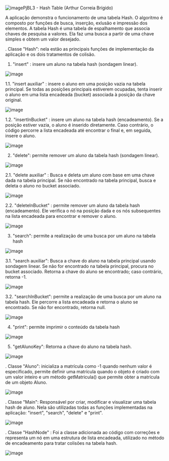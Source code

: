 ![image](https://github.com/ArthurCorreiaBrigido/Hash-Table/assets/51636263/ad39c312-628e-4649-a8d3-1b1c0c44dfe9)PjBL3 - Hash Table (Arthur Correia Brígido)

A aplicação demonstra o funcionamento de uma tabela Hash. O algoritmo é composto por funções de busca, inserção, exlusão e impressão dos elementos. A tabela Hash é uma tabela de espalhamento que associa chaves de pesquisa a valores. Ela faz uma busca a partir de uma chave simples e obtem um valor desejado.

. Classe "Hash": nela estão as principais funções de implementação da aplicação e os dois tratamentos de colisão.

  1. "insert" : insere um aluno na tabela hash (sondagem linear). 
  
  ![image](https://github.com/ArthurCorreiaBrigido/Hash-Table/assets/51636263/f103669d-80c1-4413-87da-6cb76282bfe8)

  1.1. "insert auxiliar" : insere o aluno em uma posição vazia na tabela principal. Se todas as posições principais estiverem ocupadas, tenta inserir o aluno em uma lista encadeada (bucket) associada à posição da chave original.
  
  ![image](https://github.com/ArthurCorreiaBrigido/Hash-Table/assets/51636263/d343c53d-377c-4592-910f-6000338c6b23)

  1.2. "insertInBucket" : insere um aluno na tabela hash (encadeamento). Se a posição estiver vazia, o aluno é inserido diretamente. Caso contrário, o código percorre a lista encadeada até encontrar o final e, em seguida, insere o aluno.

  ![image](https://github.com/ArthurCorreiaBrigido/Hash-Table/assets/51636263/e985e7ba-bc26-4230-b451-84e0e1aa65af)

  2. "delete": permite remover um aluno da tabela hash (sondagem linear).

  ![image](https://github.com/ArthurCorreiaBrigido/Hash-Table/assets/51636263/76044647-eaeb-4037-b040-9758cccf01b5)

  2.1. "delete auxiliar" : Busca e deleta um aluno com base em uma chave dada na tabela principal. Se não encontrado na tabela principal, busca e deleta o aluno no bucket associado.

  ![image](https://github.com/ArthurCorreiaBrigido/Hash-Table/assets/51636263/c3bbf5e7-f0d8-4779-aeb0-aa15d81a18f6)

  2.2. "deleteInBucket" : permite remover um aluno da tabela hash (encadeamento). Ele verifica o nó na posição dada e os nós subsequentes na lista encadeada para encontrar e remover o aluno.

  ![image](https://github.com/ArthurCorreiaBrigido/Hash-Table/assets/51636263/4455772b-724a-4e08-98d7-8579f9b21693)

  3. "search": permite a realização de uma busca por um aluno na tabela hash

  ![image](https://github.com/ArthurCorreiaBrigido/Hash-Table/assets/51636263/85280e7c-3634-4a91-b549-bbae9aec75ca)

  3.1. "search auxiliar": Busca a chave do aluno na tabela principal usando sondagem linear. Se não for encontrado na tabela principal, procura no bucket associado. Retorna a chave do aluno se encontrado; caso contrário, retorna -1.

  ![image](https://github.com/ArthurCorreiaBrigido/Hash-Table/assets/51636263/4bb09c1f-7a9a-4e2d-b7a3-7eaadb76786c)

  3.2. "searchInBucket": permite a realização de uma busca por um aluno na tabela hash. Ele percorre a lista encadeada e retorna o aluno se encontrado. Se não for encontrado, retorna null. 
  
  ![image](https://github.com/ArthurCorreiaBrigido/Hash-Table/assets/51636263/c70e021b-081c-4ad1-b06c-9e39802c4069)

  4. "print": permite imprimir o conteúdo da tabela hash

  ![image](https://github.com/ArthurCorreiaBrigido/Hash-Table/assets/51636263/8380d960-2860-4232-8d26-8c6e60cacfbb)

  5. "getAlunoKey": Retorna a chave do aluno na tabela hash.

  ![image](https://github.com/ArthurCorreiaBrigido/Hash-Table/assets/51636263/0a13d2c3-c242-4cd9-90ed-943ef5f96f19)

. Classe "Aluno": inicializa a matrícula como -1 quando nenhum valor é especificado, permite definir uma matrícula quando o objeto é criado com um valor inteiro e um método getMatricula() que permite obter a matrícula de um objeto Aluno. 

![image](https://github.com/ArthurCorreiaBrigido/Hash-Table/assets/51636263/6ef8a597-4dd8-4b98-beef-f522535d18fc)

. Classe "Main": Responsável por criar, modificar e visualizar uma tabela hash de aluno. Nela são utilizadas todas as funções implementadas na aplicação: "insert", "search", "delete" e "print".

![image](https://github.com/ArthurCorreiaBrigido/Hash-Table/assets/51636263/c3f09456-7e13-477b-a302-f079a2057ad2)

. Classe "HashNode" : Foi a classe adicionada ao código com correções e representa um nó em uma estrutura de lista encadeada, utilizado no método de encadeamento para tratar colisões na tabela hash.

![image](https://github.com/ArthurCorreiaBrigido/Hash-Table/assets/51636263/569568a3-0d10-4a0f-addf-f59a08ddf5b0)

